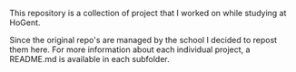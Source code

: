 This repository is a collection of project that I worked on while studying at HoGent.

Since the original repo's are managed by the school I decided to repost them here. For more information about each individual project, a README.md is available in each subfolder.


